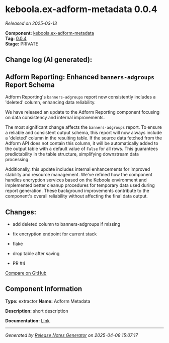 #  keboola.ex-adform-metadata 0.0.4

_Released on 2025-03-13_

**Component:** [keboola.ex-adform-metadata](https://github.com/keboola/component-adform)  
**Tag:** [0.0.4](https://github.com/keboola/component-adform/releases/tag/0.0.4)  
**Stage:** PRIVATE


## Change log (AI generated):
## Adform Reporting: Enhanced `banners-adgroups` Report Schema
Adform Reporting's `banners-adgroups` report now consistently includes a 'deleted' column, enhancing data reliability.

We have released an update to the Adform Reporting component focusing on data consistency and internal improvements.

The most significant change affects the `banners-adgroups` report. To ensure a reliable and consistent output schema, this report will now always include a 'deleted' column in the resulting table. If the source data fetched from the Adform API does not contain this column, it will be automatically added to the output table with a default value of `False` for all rows. This guarantees predictability in the table structure, simplifying downstream data processing.

Additionally, this update includes internal enhancements for improved stability and resource management. We've refined how the component handles encryption services based on the Keboola environment and implemented better cleanup procedures for temporary data used during report generation. These background improvements contribute to the component's overall reliability without affecting the final data output.



## Changes:



- add deleted column to banners-adgroups if missing 




- fix encryption endpoint for current stack 




- flake 




- drop table after saving 




- PR #4 



[Compare on GitHub](https://github.com/keboola/component-adform/compare/0.0.3...0.0.4)



## Component Information
**Type:** extractor
**Name:** Adform Metadata

**Description:** short description


**Documentation:** [Link](https://github.com/keboola/component-adform/blob/master/README.md)



---
_Generated by [Release Notes Generator](https://github.com/keboola/release-notes-generator)
on 2025-04-08 15:07:17_